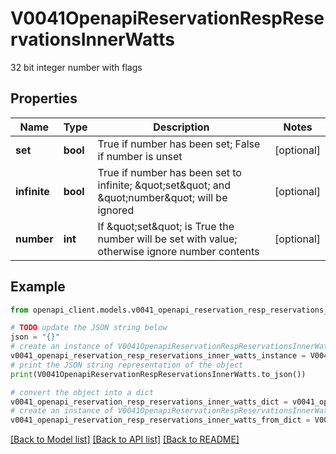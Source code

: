 # V0041OpenapiReservationRespReservationsInnerWatts

32 bit integer number with flags

## Properties

Name | Type | Description | Notes
------------ | ------------- | ------------- | -------------
**set** | **bool** | True if number has been set; False if number is unset | [optional] 
**infinite** | **bool** | True if number has been set to infinite; \&quot;set\&quot; and \&quot;number\&quot; will be ignored | [optional] 
**number** | **int** | If \&quot;set\&quot; is True the number will be set with value; otherwise ignore number contents | [optional] 

## Example

```python
from openapi_client.models.v0041_openapi_reservation_resp_reservations_inner_watts import V0041OpenapiReservationRespReservationsInnerWatts

# TODO update the JSON string below
json = "{}"
# create an instance of V0041OpenapiReservationRespReservationsInnerWatts from a JSON string
v0041_openapi_reservation_resp_reservations_inner_watts_instance = V0041OpenapiReservationRespReservationsInnerWatts.from_json(json)
# print the JSON string representation of the object
print(V0041OpenapiReservationRespReservationsInnerWatts.to_json())

# convert the object into a dict
v0041_openapi_reservation_resp_reservations_inner_watts_dict = v0041_openapi_reservation_resp_reservations_inner_watts_instance.to_dict()
# create an instance of V0041OpenapiReservationRespReservationsInnerWatts from a dict
v0041_openapi_reservation_resp_reservations_inner_watts_from_dict = V0041OpenapiReservationRespReservationsInnerWatts.from_dict(v0041_openapi_reservation_resp_reservations_inner_watts_dict)
```
[[Back to Model list]](../README.md#documentation-for-models) [[Back to API list]](../README.md#documentation-for-api-endpoints) [[Back to README]](../README.md)


